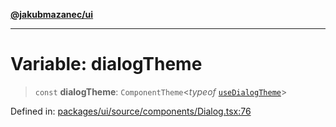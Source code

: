 [**@jakubmazanec/ui**](../README.md)

---

# Variable: dialogTheme

> `const` **dialogTheme**: `ComponentTheme`\<_typeof_ [`useDialogTheme`](useDialogTheme.md)\>

Defined in:
[packages/ui/source/components/Dialog.tsx:76](https://github.com/jakubmazanec/tools/blob/dccfe8e5cee218e88ff4db59e4bf460975897c58/packages/ui/source/components/Dialog.tsx#L76)

